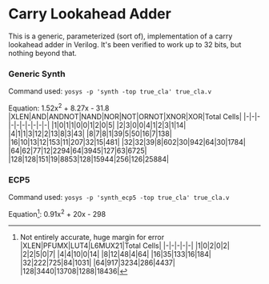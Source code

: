 # Carry Lookahead Adder

This is a generic, parameterized (sort of), implementation of a carry lookahead adder in Verilog. It's been verified to work up to 32 bits, but nothing beyond that.

### Generic Synth
Command used: ```yosys -p 'synth -top true_cla' true_cla.v```

Equation: 1.52x<sup>2</sup> + 8.27x - 31.8
|XLEN|AND|ANDNOT|NAND|NOR|NOT|ORNOT|XNOR|XOR|Total Cells|
|-|-|-|-|-|-|-|-|-|-|
|1|0|1|1|0|0|1|2|0|5|
|2|3|0|0|4|1|2|3|1|14|
|4|1|1|3|12|2|13|8|3|43|
|8|7|8|1|39|5|50|16|7|138|
|16|10|13|12|153|11|207|32|15|481|
|32|32|39|8|602|30|942|64|30|1784|
|64|62|77|12|2294|64|3945|127|63|6725|
|128|128|151|19|8853|128|15944|256|126|25884|

### ECP5
Command used: ```yosys -p 'synth_ecp5 -top true_cla' true_cla.v```

Equation[^1]: 0.91x<sup>2</sup> + 20x - 298

[^1]: Not entirely accurate, huge margin for error
|XLEN|PFUMX|LUT4|L6MUX21|Total Cells|
|-|-|-|-|-|
|1|0|2|0|2|
|2|2|5|0|7|
|4|4|10|0|14|
|8|12|48|4|64|
|16|35|133|16|184|
|32|222|725|84|1031|
|64|917|3234|286|4437|
|128|3440|13708|1288|18436|
